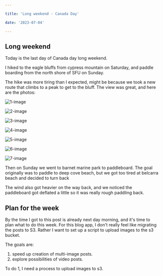 ```yaml
---

title: 'Long weekend - Canada Day'

date: '2023-07-04'

---
```


## Long weekend

Today is the last day of Canada day long weekend.

I hiked to the eagle bluffs from cypress mountain on Saturday, and paddle boarding from the north
shore of SFU on Sunday.

The hike was more tiring than I expected, might be because we took a new route that 
climbs to a peak to get to the bluff. The view was great, and here are the photos:

![1-image](https://blog-images-1.s3-us-west-2.amazonaws.com/eagle_bluff_1.jpeg)

![2-image](https://blog-images-1.s3-us-west-2.amazonaws.com/eagle_bluff_2.jpeg)

![3-image](https://blog-images-1.s3-us-west-2.amazonaws.com/eagle_bluff_3.jpeg)

![4-image](https://blog-images-1.s3-us-west-2.amazonaws.com/eagle_bluff_4.jpeg)

![5-image](https://blog-images-1.s3-us-west-2.amazonaws.com/eagle_bluff_5.jpeg)

![6-image](https://blog-images-1.s3-us-west-2.amazonaws.com/eagle_bluff_6.jpeg)

![7-image](https://blog-images-1.s3-us-west-2.amazonaws.com/eagle_bluff_7.jpeg)

Then on Sunday we went to barnet marine park to paddleboard. The goal originally was to 
paddle to deep cove beach, but we got too tired at belcarra beach and decided to turn back

The wind also got heavier on the way back, and we noticed the paddleboard got deflated a little
so it was really rough paddling back.

## Plan for the week

By the time I got to this post is already next day morning, and it's time to plan what to do this
week. For this blog app, I don't really feel like migrating the posts to S3. Rather I want 
to set up a script to upload images to the s3 bucket.

The goals are:

1. speed up creation of multi-image posts.
2. explore possibilities of video posts.

To do 1, I need a process to upload images to s3.
